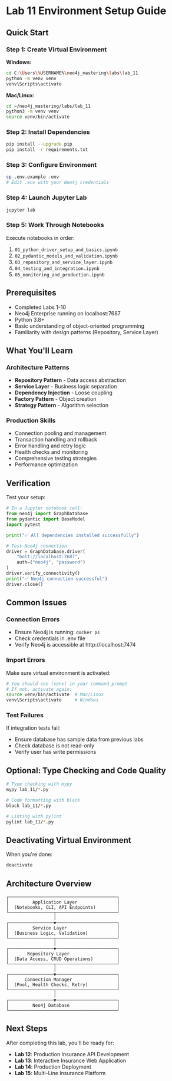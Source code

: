 # Lab 11 Environment Setup Guide

## Quick Start

### Step 1: Create Virtual Environment

**Windows:**
```bash
cd C:\Users\%USERNAME%\neo4j_mastering\labs\lab_11
python -m venv venv
venv\Scripts\activate
```

**Mac/Linux:**
```bash
cd ~/neo4j_mastering/labs/lab_11
python3 -m venv venv
source venv/bin/activate
```

### Step 2: Install Dependencies

```bash
pip install --upgrade pip
pip install -r requirements.txt
```

### Step 3: Configure Environment

```bash
cp .env.example .env
# Edit .env with your Neo4j credentials
```

### Step 4: Launch Jupyter Lab

```bash
jupyter lab
```

### Step 5: Work Through Notebooks

Execute notebooks in order:
1. `01_python_driver_setup_and_basics.ipynb`
2. `02_pydantic_models_and_validation.ipynb`
3. `03_repository_and_service_layer.ipynb`
4. `04_testing_and_integration.ipynb`
5. `05_monitoring_and_production.ipynb`

## Prerequisites

- Completed Labs 1-10
- Neo4j Enterprise running on localhost:7687
- Python 3.8+
- Basic understanding of object-oriented programming
- Familiarity with design patterns (Repository, Service Layer)

## What You'll Learn

### Architecture Patterns
- **Repository Pattern** - Data access abstraction
- **Service Layer** - Business logic separation
- **Dependency Injection** - Loose coupling
- **Factory Pattern** - Object creation
- **Strategy Pattern** - Algorithm selection

### Production Skills
- Connection pooling and management
- Transaction handling and rollback
- Error handling and retry logic
- Health checks and monitoring
- Comprehensive testing strategies
- Performance optimization

## Verification

Test your setup:

```python
# In a Jupyter notebook cell:
from neo4j import GraphDatabase
from pydantic import BaseModel
import pytest

print("✅ All dependencies installed successfully")

# Test Neo4j connection
driver = GraphDatabase.driver(
    "bolt://localhost:7687",
    auth=("neo4j", "password")
)
driver.verify_connectivity()
print("✅ Neo4j connection successful")
driver.close()
```

## Common Issues

### Connection Errors
- Ensure Neo4j is running: `docker ps`
- Check credentials in .env file
- Verify Neo4j is accessible at http://localhost:7474

### Import Errors
Make sure virtual environment is activated:
```bash
# You should see (venv) in your command prompt
# If not, activate again:
source venv/bin/activate  # Mac/Linux
venv\Scripts\activate     # Windows
```

### Test Failures
If integration tests fail:
- Ensure database has sample data from previous labs
- Check database is not read-only
- Verify user has write permissions

## Optional: Type Checking and Code Quality

```bash
# Type checking with mypy
mypy lab_11/*.py

# Code formatting with black
black lab_11/*.py

# Linting with pylint
pylint lab_11/*.py
```

## Deactivating Virtual Environment

When you're done:
```bash
deactivate
```

## Architecture Overview

```
┌─────────────────────────────────────────┐
│         Application Layer               │
│  (Notebooks, CLI, API Endpoints)        │
└─────────────────┬───────────────────────┘
                  │
┌─────────────────▼───────────────────────┐
│         Service Layer                   │
│  (Business Logic, Validation)           │
└─────────────────┬───────────────────────┘
                  │
┌─────────────────▼───────────────────────┐
│       Repository Layer                  │
│  (Data Access, CRUD Operations)         │
└─────────────────┬───────────────────────┘
                  │
┌─────────────────▼───────────────────────┐
│      Connection Manager                 │
│  (Pool, Health Checks, Retry)           │
└─────────────────┬───────────────────────┘
                  │
┌─────────────────▼───────────────────────┐
│         Neo4j Database                  │
└─────────────────────────────────────────┘
```

## Next Steps

After completing this lab, you'll be ready for:
- **Lab 12**: Production Insurance API Development
- **Lab 13**: Interactive Insurance Web Application
- **Lab 14**: Production Deployment
- **Lab 15**: Multi-Line Insurance Platform
